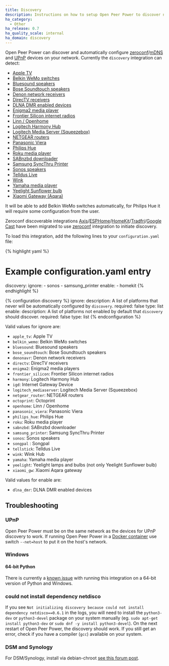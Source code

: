 ```yaml
---
title: Discovery
description: Instructions on how to setup Open Peer Power to discover new devices.
ha_category:
  - Other
ha_release: 0.7
ha_quality_scale: internal
ha_domain: discovery
---
```


Open Peer Power can discover and automatically configure [zeroconf](https://en.wikipedia.org/wiki/Zero-configuration_networking)/[mDNS](https://en.wikipedia.org/wiki/Multicast_DNS) and [UPnP](https://en.wikipedia.org/wiki/Universal_Plug_and_Play) devices on your network. Currently the `discovery` integration can detect:

 * [Apple TV](/integrations/apple_tv/)
 * [Belkin WeMo switches](/integrations/wemo/)
 * [Bluesound speakers](/integrations/bluesound)
 * [Bose Soundtouch speakers](/integrations/soundtouch)
 * [Denon network receivers](/integrations/denonavr/)
 * [DirecTV receivers](/integrations/directv)
 * [DLNA DMR enabled devices](/integrations/dlna_dmr)
 * [Enigma2 media player](/integrations/enigma2)
 * [Frontier Silicon internet radios](/integrations/frontier_silicon)
 * [Linn / Openhome](/integrations/openhome)
 * [Logitech Harmony Hub](/integrations/harmony)
 * [Logitech Media Server (Squeezebox)](/integrations/squeezebox)
 * [NETGEAR routers](/integrations/netgear)
 * [Panasonic Viera](/integrations/panasonic_viera)
 * [Philips Hue](/integrations/hue)
 * [Roku media player](/integrations/roku#media-player)
 * [SABnzbd downloader](/integrations/sabnzbd)
 * [Samsung SyncThru Printer](/integrations/syncthru)
 * [Sonos speakers](/integrations/sonos)
 * [Telldus Live](/integrations/tellduslive/)
 * [Wink](/integrations/wink/)
 * [Yamaha media player](/integrations/yamaha)
 * [Yeelight Sunflower bulb](/integrations/yeelightsunflower/)
 * [Xiaomi Gateway (Aqara)](/integrations/xiaomi_aqara/)

It will be able to add Belkin WeMo switches automatically,
for Philips Hue it will require some configuration from the user.

<div class='note'>

Zeroconf discoverable integrations [Axis](/integrations/axis/)/[ESPHome](/integrations/esphome/)/[HomeKit](/integrations/homekit_controller/)/[Tradfri](/integrations/tradfri/)/[Google Cast](/integrations/cast/) have been migrated to use [zeroconf](/integrations/zeroconf) integration to initiate discovery.

</div>

To load this integration, add the following lines to your `configuration.yaml` file:

{% highlight yaml %}
# Example configuration.yaml entry
discovery:
  ignore:
    - sonos
    - samsung_printer
  enable:
    - homekit
{% endhighlight %}

{% configuration discovery %}
ignore:
  description: A list of platforms that never will be automatically configured by `discovery`.
  required: false
  type: list
enable:
  description: A list of platforms not enabled by default that `discovery` should discover.
  required: false
  type: list
{% endconfiguration %}

Valid values for ignore are:

 * `apple_tv`: Apple TV
 * `belkin_wemo`: Belkin WeMo switches
 * `bluesound`: Bluesound speakers
 * `bose_soundtouch`: Bose Soundtouch speakers
 * `denonavr`: Denon network receivers
 * `directv`: DirecTV receivers
 * `enigma2`: Enigma2 media players
 * `frontier_silicon`: Frontier Silicon internet radios
 * `harmony`: Logitech Harmony Hub
 * `igd`: Internet Gateway Device
 * `logitech_mediaserver`: Logitech Media Server (Squeezebox)
 * `netgear_router`: NETGEAR routers
 * `octoprint`: Octoprint
 * `openhome`: Linn / Openhome
 * `panasonic_viera`: Panasonic Viera
 * `philips_hue`: Philips Hue
 * `roku`: Roku media player
 * `sabnzbd`: SABnzbd downloader
 * `samsung_printer`: Samsung SyncThru Printer
 * `sonos`: Sonos speakers
 * `songpal` : Songpal
 * `tellstick`: Telldus Live
 * `wink`: Wink Hub
 * `yamaha`: Yamaha media player
 * `yeelight`: Yeelight lamps and bulbs (not only Yeelight Sunflower bulb)
 * `xiaomi_gw`: Xiaomi Aqara gateway

Valid values for enable are:

 * `dlna_dmr`: DLNA DMR enabled devices

## Troubleshooting

### UPnP

Open Peer Power must be on the same network as the devices for UPnP discovery to work.
If running Open Peer Power in a [Docker container](/docs/installation/docker/) use switch `--net=host` to put it on the host's network.

### Windows

#### 64-bit Python
There is currently a <a href='https://bitbucket.org/al45tair/netifaces/issues/17/dll-fails-to-load-windows-81-64bit'>known issue</a> with running this integration on a 64-bit version of Python and Windows.

### could not install dependency netdisco

If you see `Not initializing discovery because could not install dependency netdisco==0.6.1` in the logs, you will need to install the `python3-dev` or `python3-devel` package on your system manually (eg. `sudo apt-get install python3-dev` or `sudo dnf -y install python3-devel`). On the next restart of Open Peer Power, the discovery should work. If you still get an error, check if you have a compiler (`gcc`) available on your system.

### DSM and Synology

For DSM/Synology, install via debian-chroot [see this forum post](https://community.home-assistant.io/t/error-starting-home-assistant-on-synology-for-first-time/917/15).
